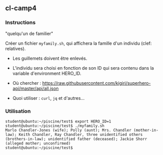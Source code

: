 ## cl-camp4

### Instructions

"quelqu'un de familier"

Créer un fichier `myfamily.sh`, qui affichera la famille d'un individu (clef: relatives).

- Les guillemets doivent être enlevés.

- L'individu sera choisi en fonction de son ID qui sera contenu dans la variable d'environment HERO_ID.

* Où chercher : https://raw.githubusercontent.com/kigiri/superhero-api/master/api/all.json

* Quoi utiliser : `curl`, `jq` et d'autres...

### Utilisation

```console
student@ubuntu:~/piscine/test$ export HERO_ID=1
student@ubuntu:~/piscine/test$ ./myfamily.sh
Marlo Chandler-Jones (wife); Polly (aunt); Mrs. Chandler (mother-in-law); Keith Chandler, Ray Chandler, three unidentified others (brothers-in-law); unidentified father (deceased); Jackie Shorr (alleged mother; unconfirmed)
student@ubuntu:~/piscine/test$
```
